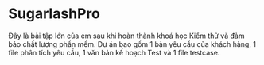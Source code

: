 # SugarlashPro
Đây là bài tập lớn của em sau khi hoàn thành khoá học Kiểm thử và đảm bảo chất lượng phần mềm.
Dự án bao gồm 1 bản yêu cầu của khách hàng, 1 file phân tích yêu cầu, 1 văn bản kế hoạch Test và 1 file testcase.
